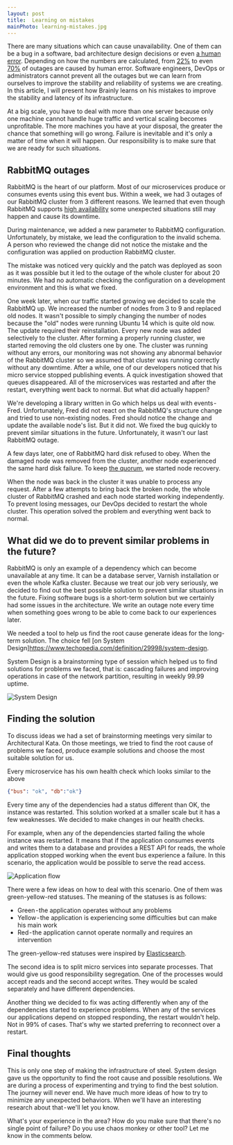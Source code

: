 ```yaml
---
layout: post
title:  Learning on mistakes
mainPhoto: learning-mistakes.jpg
---
```


There are many situations which can cause unavailability. One of them can be a bug in a software, bad architecture design decisions or even [a human error](https://aws.amazon.com/message/41926/). Depending on how the numbers are calculated, from [22%](https://cloudscene.com/news/2017/07/datacenterdowntime/) to even [70%](https://www.cw.com.hk/it-hk/uptime-institute-70-dc-outages-due-to-human-error) of outages are caused by human error. Software engineers, DevOps or administrators cannot prevent all the outages but we can learn from ourselves to improve the stability and reliability of systems we are creating. In this article, I will present how Brainly learns on his mistakes to improve the stability and latency of its infrastructure.

At a big scale, you have to deal with more than one server because only one machine cannot handle huge traffic and vertical scaling becomes unprofitable. The more machines you have at your disposal, the greater the chance that something will go wrong. Failure is inevitable and it's only a matter of time when it will happen. Our responsibility is to make sure that we are ready for such situations.

## RabbitMQ outages

RabbitMQ is the heart of our platform. Most of our microservices produce or consumes events using this event bus. Within a week, we had 3 outages of our RabbitMQ cluster from 3 different reasons. We learned that even though RabbitMQ supports [high availability](https://www.rabbitmq.com/ha.html) some unexpected situations still may happen and cause its downtime.

During maintenance, we added a new parameter to RabbitMQ configuration. Unfortunately, by mistake, we lead the configuration to the invalid schema. A person who reviewed the change did not notice the mistake and the configuration was applied on production RabbitMQ cluster.

The mistake was noticed very quickly and the patch was deployed as soon as it was possible but it led to the outage of the whole cluster for about 20 minutes.
We had no automatic checking the configuration on a development environment and this is what we fixed.

One week later, when our traffic started growing we decided to scale the RabbitMQ up. We increased the number of nodes from 3 to 9 and replaced old nodes. It wasn't possible to simply changing the number of nodes because the "old" nodes were running Ubuntu 14 which is quite old now. The update required their reinstallation.
Every new node was added selectively to the cluster. After forming a properly running cluster, we started removing the old clusters one by one. The cluster was running without any errors, our monitoring was not showing any abnormal behavior of the RabbitMQ cluster so we assumed that cluster was running correctly without any downtime.
After a while, one of our developers noticed that his micro service stopped publishing events. A quick investigation showed that queues disappeared. All of the microservices was restarted and after the restart, everything went back to normal. But what did actually happen?

We're developing a library written in Go which helps us deal with events - Fred. Unfortunately, Fred did not react on the RabbitMQ's structure change and tried to use non-existing nodes. Fred should notice the change and update the available node's list. But it did not. We fixed the bug quickly to prevent similar situations in the future. Unfortunately, it wasn't our last RabbitMQ outage.

A few days later, one of RabbitMQ hard disk refused to obey. When the damaged node was removed from the cluster, another node experienced the same hard disk failure. To keep [the quorum](https://en.wikipedia.org/wiki/Quorum), we started node recovery.

When the node was back in the cluster it was unable to process any request. After a few attempts to bring back the broken node, the whole cluster of RabbitMQ crashed and each node started working independently. To prevent losing messages, our DevOps decided to restart the whole cluster. This operation solved the problem and everything went back to normal.

## What did we do to prevent similar problems in the future?

RabbitMQ is only an example of a dependency which can become unavailable at any time. It can be a database server, Varnish installation or even the whole Kafka cluster. Because we treat our job very seriously, we decided to find out the best possible solution to prevent similar situations in the future. Fixing software bugs is a short-term solution but we certainly had some issues in the architecture. We write an outage note every time when something goes wrong to be able to come back to our experiences later.

We needed a tool to help us find the root cause generate ideas for the long-term solution. The choice fell [on System Design]https://www.techopedia.com/definition/29998/system-design.

System Design is a brainstorming type of session which helped us to find solutions for problems we faced, that is: cascading failures and improving operations in case of the network partition, resulting in weekly 99.99 uptime.

![System Design](/assets/posts/system-design.png)

## Finding the solution
To discuss ideas we had a set of brainstorming meetings very similar to Architectural Kata. On those meetings, we tried to find the root cause of problems we faced, produce example solutions and choose the most suitable solution for us.

Every microservice has his own health check which looks similar to the above

```json
{"bus": "ok", "db":"ok"}
```

Every time any of the dependencies had a status different than OK, the instance was restarted. This solution worked at a smaller scale but it has a few weaknesses. We decided to make changes in our health checks.

For example, when any of the dependencies started failing the whole instance was restarted. It means that if the application consumes events and writes them to a database and provides a REST API for reads, the whole application stopped working when the event bus experience a failure. In this scenario, the application would be possible to serve the read access.

![Application flow](/assets/posts/app-flow.png)

There were a few ideas on how to deal with this scenario. One of them was green-yellow-red statuses. The meaning of the statuses is as follows:
* Green - the application operates without any problems
* Yellow - the application is experiencing some difficulties but can make his main work
* Red - the application cannot operate normally and requires an intervention

The green-yellow-red statuses were inspired by [Elasticsearch](https://www.elastic.co/guide/en/elasticsearch/reference/current/cluster-health.html).

The second idea is to split micro services into separate processes. That would give us good responsibility segregation. One of the processes would accept reads and the second accept writes. They would be scaled separately and have different dependencies.

Another thing we decided to fix was acting differently when any of the dependencies started to experience problems. When any of the services our applications depend on stopped responding, the restart wouldn't help. Not in 99% of cases. That's why we started preferring to reconnect over a restart.

## Final thoughts

This is only one step of making the infrastructure of steel. System design gave us the opportunity to find the root cause and possible resolutions. We are during a process of experimenting and trying to find the best solution. The journey will never end.
We have much more ideas of how to try to minimize any unexpected behaviors. When we'll have an interesting research about that - we'll let you know.

What's your experience in the area? How do you make sure that there's no single point of failure? Do you use chaos monkey or other tool? Let me know in the comments below.

